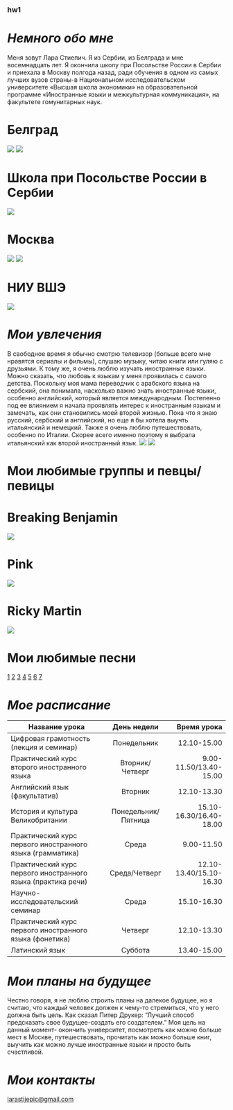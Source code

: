 ### hw1 ###
# *Немного обо мне* #
Меня зовут Лара Cтиепич. Я из Сербии, из Белграда и мне восемнадцать лет. Я окончила школу при Посольстве России в Сербии и приехала в Москву полгода назад, ради обучения в одном из самых лучших вузов страны-в Национальном исследовательском университете «Высшая школа экономики» на образовательной программе «Иностранные языки и межкультурная коммуникация», на факультете гомунитарных наук. 
# Белград #
![](https://lonelyplanetwp.imgix.net/2017/09/Belgrade-Knez-Mihailova-street-af958c3aa30c.jpg?crop=entropy&fit=crop&h=421&sharp=10&vib=20&w=748) ![](http://nomadcapitalist.com/wp-content/uploads/2017/08/Belgrade-Featured.jpg)
# Школа при Посольстве России в Сербии #
![](http://www.shkolaserb.ru/kontent/stranicy/shkola/shkola2015.jpg) 
# Москва #
![](https://www.delfin-tour.ru/ai/html/92/images/0/12.jpg) ![](https://assets1.bmstatic.com/assets/bookshelves-covers/ff/46/37f5074e6b828c369f0533859ff59a28-iK2n0dDd-ipad.jpg)
# НИУ ВШЭ #
![](https://moscow.hse.ru/data/2017/07/03/1171253097/20170614_1034-Pano.jpg) 
# *Мои увлечения* #
В свободное время я обычно смотрю телевизор (больше всего мне нравятся сериалы и фильмы), слушаю музыку, читаю книги или гуляю с друзьями. К тому же, я очень люблю изучать иностранные языки. Можно сказать, что любовь к языкам у меня проявилась с самого детства. Поскольку моя мама переводчик с арабского языка на сербский, она понимала, насколько важно знать иностранные языки, особенно английский, который является международным. Постепенно под ее влиянием я начала проявлять интерес к иностранным языкам и замечать, как они становились моей второй жизнью. Пока что я знаю русский, сербский и английский, но еще я бы хотела выучть итальянский и немецкий. Также я очень люблю путешествовать, особенно по Италии. Скорее всего именно поэтому я выбрала итальянский как второй иностранный язык.
![](http://humanities.exeter.ac.uk/media/universityofexeter/collegeofhumanities/foreign_language_centre_930.jpg) ![](https://www2.naz.edu/files/2613/9152/9631/Modern-Foreign-Languages.jpg) 
# Мои любимые группы и певцы/певицы #
# Breaking Benjamin #
![](https://i.makeagif.com/media/7-14-2015/oG-pYA.gif)
# Pink #
![](https://media.giphy.com/media/xTg8B2QpPwcTxwReQU/giphy.gif)
# Ricky Martin #
![](https://media.giphy.com/media/xT9IgoYQTCXxb0Zqtq/source.gif)
# Мои любимые песни #
[1](https://www.youtube.com/watch?v=p47fEXGabaY&list=PLP3XXWil4T2C0ANJu-l7MSO9c-wSz0vmz) [2](https://www.youtube.com/watch?v=t0imaSCnSuA) [3](https://www.youtube.com/watch?v=Pv0PAchVGCw) [4](https://www.youtube.com/watch?v=ULTtWUZhD9c) [5](https://www.youtube.com/watch?v=qQ3qJmgktS0&list=PL89v5UCz1sHi0JsQxQ8DBatNvs6pDV_FK) [6](https://www.youtube.com/watch?v=1cQh1ccqu8M) [7](https://www.youtube.com/watch?v=6XVrWSdCTN4)
# *Мое расписание* #
Название урока|День недели|Время урока
---|:---:|---:|
Цифровая грамотность (лекция и семинар)|Понедельник|12.10-15.00
Практический курс второго иностранного языка|Вторник/Четверг|9.00-11.50/13.40-15.00
Английский язык (факультатив)|Вторник|12.10-13.30
История и культура Великобритании|Понедельник/Пятница|15.10-16.30/16.40-18.00
Практический курс первого иностранного языка (грамматика)|Среда|9.00-11.50
Практический курс первого иностранного языка (практика речи)|Среда/Четверг|12.10-13.40/15.10-16.30
Научно-исследовательский семинар|Среда|15.10-16.30
Практический курс первого иностранного языка (фонетика)|Четверг|12.10-13.30
Латинский язык|Суббота|13.40-15.00
# *Мои планы на будущее* #
Честно говоря, я не люблю строить планы на далекое будущее, но я считаю, что каждый человек должен к чему-то стремиться, что у него должна быть цель. Как сказал Питер Друкер: “Лучший способ предсказать свое будущее-создать его создателем.” Моя цель на данный момент- окончить университет, посмотреть как можно больше мест в Москве, путешествовать, прочитать как можно больше книг, выучить как можно лучше иностранные языки и просто быть счастливой. 
# *Мои контакты* #
larastijepic@gmail.com
